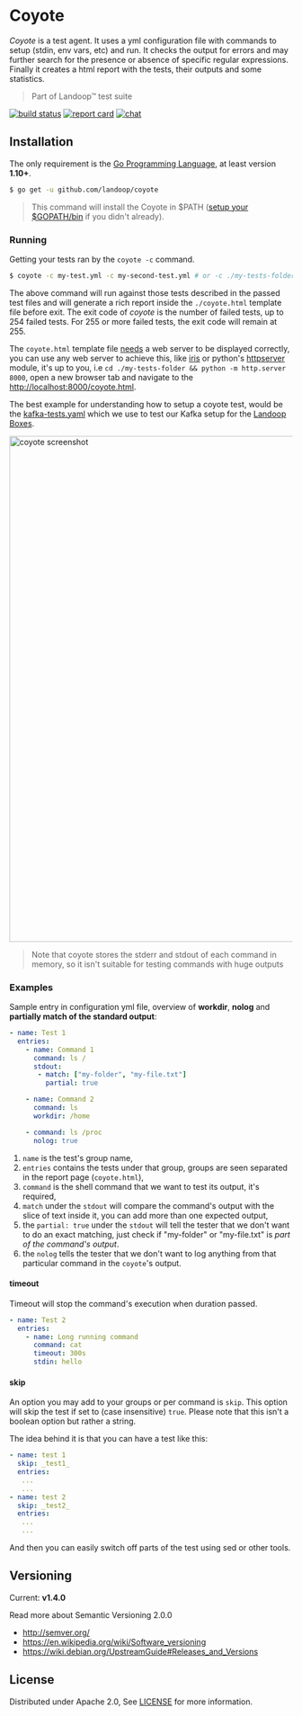 # Coyote

_Coyote_ is a test agent. It uses a yml configuration file with commands to setup
(stdin, env vars, etc) and run. It checks the output for errors and may further
search for the presence or absence of specific regular expressions. Finally it
creates a html report with the tests, their outputs and some statistics.

> Part of Landoop™ test suite

[![build status](https://img.shields.io/travis/Landoop/coyote/master.svg?style=flat-square)](https://travis-ci.org/Landoop/coyote) [![report card](https://img.shields.io/badge/report%20card-a%2B-ff3333.svg?style=flat-square)](http://goreportcard.com/report/Landoop/coyote) [![chat](https://img.shields.io/badge/join-%20chat-00BCD4.svg?style=flat-square)](https://slackpass.io/landoop-community)

## Installation

The only requirement is the [Go Programming Language](https://golang.org/dl), at least version **1.10+**.

```sh
$ go get -u github.com/landoop/coyote
```

> This command will install the Coyote in $PATH ([setup your $GOPATH/bin](https://github.com/golang/go/wiki/SettingGOPATH) if you didn't already).

### Running

Getting your tests ran by the `coyote -c` command.

```sh
$ coyote -c my-test.yml -c my-second-test.yml # or -c ./my-tests-folder to load all yaml tests from a particular folder
```

The above command will run against those tests described in the passed test files and will generate a rich report inside the `./coyote.html` template file before exit. The exit code of _coyote_ is the number of failed tests, up to 254 failed tests.
For 255 or more failed tests, the exit code will remain at 255.

The `coyote.html` template file [needs](https://github.com/Landoop/coyote/pull/4#issuecomment-372636427) a web server to be displayed correctly, you can use any web server to achieve this, like [iris](https://iris-go.com) or python's [httpserver](https://docs.python.org/3/library/http.server.html) module, it's up to you, i.e `cd ./my-tests-folder && python -m http.server 8000`, open a new browser tab and navigate to the <http://localhost:8000/coyote.html>.

The best example for understanding how to setup a coyote test, would be the
[kafka-tests.yaml](https://github.com/Landoop/coyote/blob/master/tests/kafka-tests.yml)
which we use to test our Kafka setup for the
[Landoop Boxes](https://docs.landoop.com/pages/your-box/).

<img src="https://storage.googleapis.com/wch/coyote.png" alt="coyote screenshot" type="image/png" width="900">

> Note that coyote stores the stderr and stdout of each command in memory, so
it isn't suitable for testing commands with huge outputs

### Examples

Sample entry in configuration yml file, overview of **workdir**, **nolog** and **partially match of the standard output**:

```yml
- name: Test 1
  entries:
    - name: Command 1
      command: ls /
      stdout:
       - match: ["my-folder", "my-file.txt"]
         partial: true

    - name: Command 2
      command: ls
      workdir: /home

    - command: ls /proc
      nolog: true
```

1. `name` is the test's group name,
2. `entries` contains the tests under that group, groups are seen separated in the report page (`coyote.html`),
3. `command` is the shell command that we want to test its output, it's required,
4. `match` under the `stdout` will compare the command's output with the slice of text inside it, you can add more than one expected output,
5. the `partial: true` under the `stdout` will tell the tester that we don't want to do an exact matching, just check if "my-folder" or "my-file.txt" is *part of the command's output*.
6. the `nolog` tells the tester that we don't want to log anything from that particular command in the `coyote`'s output.

#### timeout

Timeout will stop the command's execution when duration passed.

```yml
- name: Test 2
  entries:
    - name: Long running command
      command: cat
      timeout: 300s
      stdin: hello

```

#### skip

An option you may add to your groups or per command is `skip`. This option will
skip the test if set to (case insensitive) `true`. Please note that this isn't
a boolean option but rather a string.

The idea behind it is that you can have a test like this:

```yml
- name: test 1
  skip: _test1_
  entries:
   ...
   ...
- name: test 2
  skip: _test2_
  entries:
   ...
   ...
```



And then you can easily switch off parts of the test using sed or other tools.

## Versioning

Current: **v1.4.0**

Read more about Semantic Versioning 2.0.0

- http://semver.org/
- https://en.wikipedia.org/wiki/Software_versioning
- https://wiki.debian.org/UpstreamGuide#Releases_and_Versions

## License

Distributed under Apache 2.0, See [LICENSE](LICENSE) for more information.

